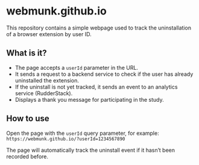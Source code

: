 # webmunk.github.io

This repository contains a simple webpage used to track the uninstallation of a browser extension by user ID.

## What is it?

- The page accepts a `userId` parameter in the URL.
- It sends a request to a backend service to check if the user has already uninstalled the extension.
- If the uninstall is not yet tracked, it sends an event to an analytics service (RudderStack).
- Displays a thank you message for participating in the study.

## How to use

Open the page with the `userId` query parameter, for example:
`https://webmunk.github.io/?userId=1234567890`

The page will automatically track the uninstall event if it hasn’t been recorded before.